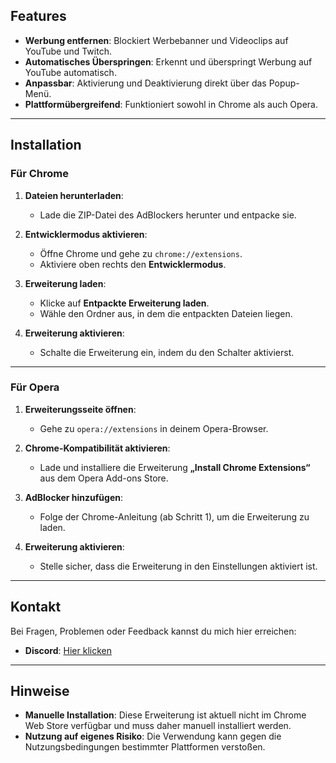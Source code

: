 ## Features
- **Werbung entfernen**: Blockiert Werbebanner und Videoclips auf YouTube und Twitch.
- **Automatisches Überspringen**: Erkennt und überspringt Werbung auf YouTube automatisch.
- **Anpassbar**: Aktivierung und Deaktivierung direkt über das Popup-Menü.
- **Plattformübergreifend**: Funktioniert sowohl in Chrome als auch Opera.

---

## Installation

### Für Chrome
1. **Dateien herunterladen**:
   - Lade die ZIP-Datei des AdBlockers herunter und entpacke sie.

2. **Entwicklermodus aktivieren**:
   - Öffne Chrome und gehe zu `chrome://extensions`.
   - Aktiviere oben rechts den **Entwicklermodus**.

3. **Erweiterung laden**:
   - Klicke auf **Entpackte Erweiterung laden**.
   - Wähle den Ordner aus, in dem die entpackten Dateien liegen.

4. **Erweiterung aktivieren**:
   - Schalte die Erweiterung ein, indem du den Schalter aktivierst.

---

### Für Opera
1. **Erweiterungsseite öffnen**:
   - Gehe zu `opera://extensions` in deinem Opera-Browser.

2. **Chrome-Kompatibilität aktivieren**:
   - Lade und installiere die Erweiterung **„Install Chrome Extensions“** aus dem Opera Add-ons Store.

3. **AdBlocker hinzufügen**:
   - Folge der Chrome-Anleitung (ab Schritt 1), um die Erweiterung zu laden.

4. **Erweiterung aktivieren**:
   - Stelle sicher, dass die Erweiterung in den Einstellungen aktiviert ist.

---

## Kontakt
Bei Fragen, Problemen oder Feedback kannst du mich hier erreichen:
- **Discord**: [Hier klicken](discordapp.com/users/nxcqu)

---

## Hinweise
- **Manuelle Installation**: Diese Erweiterung ist aktuell nicht im Chrome Web Store verfügbar und muss daher manuell installiert werden.
- **Nutzung auf eigenes Risiko**: Die Verwendung kann gegen die Nutzungsbedingungen bestimmter Plattformen verstoßen.